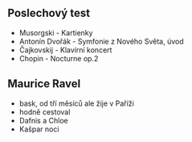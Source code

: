 ## Poslechový test
- Musorgski - Kartienky
- Antonín Dvořák - Symfonie z Nového Světa, úvod
- Čajkovskij - Klavírní koncert
- Chopin - Nocturne op.2

## Maurice Ravel
- bask, od tří měsíců ale žije v Paříži
- hodně cestoval
- Dafnis a Chloe
- Kašpar noci

